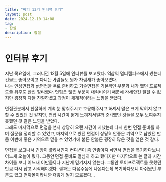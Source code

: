 ```yaml
---
title: "싸피 13기 인터뷰 후기"
layout: post
date: 2024-12-10 14:08
tag:
- 잡설
description: 잡설
---  
```


# 인터뷰 후기  
지난 목요일에, 그러니깐 12월 5일에 인터뷰를 보고왔다. 역삼역 멀티캠퍼스에서 봤는데 건물도 좋아보이고 다니는 사람들도 뭔가 차림새가 좋아보였다.  
나는 인성면접과 pt면접을 주로 준비하고 기술면접은 기본적인 부분과 내가 했던 프로젝트들 위주로 한번 정리했다. 면접은 많은 부분이 대외비이기 때문에 자세한건 말할 수 없지만 굉장히 다들 친절하셨고 과정이 체계적이라는 느낌을 받았다.  

면접관분께서 친절하게 계속 눈 맞춰주시고 호응해주시고 하셔서 말은 크게 막히지 않고 할 수 있었던 것 같지만, 면접 시간이 짧게 느껴져서일까 준비했던 것들을 모두 보여주지 못했던 것 같은 느낌을 받았다.  
그래도 마지막으로 면접을 본지 상당히 오랜 시간이 지났는데 다시 한번 면접 준비를 하며 질문을 정리할 수 있었고, 마지막으로 봤던 면접이 상당히 안좋은 기억으로 남았던 만큼 이번에 좋은 기억으로 덮을 수 있었기에 붙든 안붙든 굉장히 많은 것을 얻은 것 같다.  

면접을 보고나서 긴장이 풀려서인지 컨디션이 좀 안좋아져 쉬면서 면접을 복기하다보니 어느새 오늘이 됬다. 그동안 면접 준비도 열심히 하고 했다지만 마지막으로 쓴 글과 시간 차이를 보니 어느새 이만큼이나 지난게 믿겨지지 않는다. 그동안 토이프로젝트를 못했던 만큼 다시 잡고 시작해야겠다. 결과는 다음주쯤에 나온다는데 복기하다보니 아쉬웠던 부분도 있고 면까몰이라니깐 어떻게 될지 모르겠다...